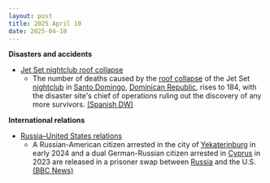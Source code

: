 ```yaml
---
layout: post
title: 2025 April 10
date: 2025-04-10
---
```



**Disasters and accidents**

* [Jet Set nightclub roof collapse](https://en.wikipedia.org/wiki/Jet_Set_nightclub_roof_collapse "Jet Set nightclub roof collapse")
  + The number of deaths caused by the [roof collapse](https://en.wikipedia.org/wiki/Structural_integrity_and_failure "Structural integrity and failure") of the Jet Set [nightclub](https://en.wikipedia.org/wiki/Nightclub "Nightclub") in [Santo Domingo](https://en.wikipedia.org/wiki/Santo_Domingo "Santo Domingo"), [Dominican Republic](https://en.wikipedia.org/wiki/Dominican_Republic "Dominican Republic"), rises to 184, with the disaster site's chief of operations ruling out the discovery of any more survivors. [(Spanish DW)](https://www.dw.com/es/tr%C3%A1gico-recuento-en-discoteca-de-dominicana-184-muertos/a-72193455)

**International relations**

* [Russia–United States relations](https://en.wikipedia.org/wiki/Russia%E2%80%93United_States_relations "Russia–United States relations")
  + A Russian-American citizen arrested in the city of [Yekaterinburg](https://en.wikipedia.org/wiki/Yekaterinburg "Yekaterinburg") in early 2024 and a dual German-Russian citizen arrested in [Cyprus](https://en.wikipedia.org/wiki/Cyprus "Cyprus") in 2023 are released in a prisoner swap between [Russia](https://en.wikipedia.org/wiki/Russia "Russia") and the U.S. [(BBC News)](https://www.bbc.com/news/articles/c0l005w2j86o)
